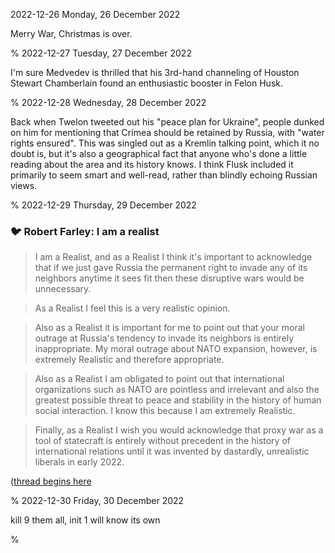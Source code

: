 2022-12-26 Monday, 26 December 2022

Merry War, Christmas is over.

%
2022-12-27 Tuesday, 27 December 2022

I'm sure Medvedev is thrilled that his 3rd-hand channeling of Houston Stewart Chamberlain found an enthusiastic booster in Felon Husk. 

%
2022-12-28 Wednesday, 28 December 2022

Back when Twelon tweeted out his "peace plan for Ukraine", people dunked on him for mentioning that Crimea should be retained by Russia, with "water rights ensured". This was singled out as a Kremlin talking point, which it no doubt is, but it's also a geographical fact that anyone who's done a little reading about the area and its history knows. I think Flusk included it primarily to seem smart and well-read, rather than blindly echoing Russian views. 

%
2022-12-29 Thursday, 29 December 2022

### 🐦 Robert Farley: I am a realist

> I am a Realist, and as a Realist I think it's important to acknowledge that if we just gave Russia the permanent right to invade any of its neighbors anytime it sees fit then these disruptive wars would be unnecessary.

> As a Realist I feel this is a very realistic opinion.

> Also as a Realist it is important for me to point out that your moral outrage at Russia's tendency to invade its neighbors is entirely inappropriate.  My moral outrage about NATO expansion, however, is extremely Realistic and therefore appropriate.

> Also as a Realist I am obligated to point out that international organizations such as NATO are pointless and irrelevant and also the greatest possible threat to peace and stability in the history of human social interaction.  I know this because I am extremely Realistic.

> Finally, as a Realist I wish you would acknowledge that proxy war as a tool of statecraft is entirely without precedent in the history of international relations until it was invented by dastardly, unrealistic liberals in early 2022.

([thread begins here](https://twitter.com/drfarls/status/1608470901628014593)

%
2022-12-30 Friday, 30 December 2022

kill 9 them all, init 1 will know its own

%
